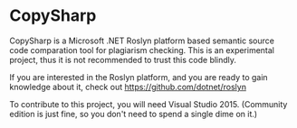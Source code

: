 # CopySharp
CopySharp is a Microsoft .NET Roslyn platform based semantic source code comparation tool for plagiarism checking. This is an experimental project, thus it is not recommended to trust this code blindly.

If you are interested in the Roslyn platform, and you are ready to gain knowledge about it, check out https://github.com/dotnet/roslyn

To contribute to this project, you will need Visual Studio 2015. (Community edition is just fine, so you don't need to spend a single dime on it.)